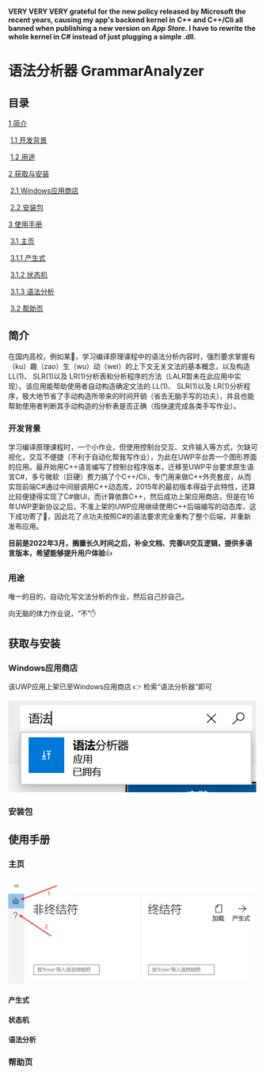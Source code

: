 **VERY VERY VERY grateful for the new policy released by Microsoft the recent years, causing my app's backend kernel in C++ and C++/Cli all banned when publishing a new version on *App Store*. I have to rewrite the whole kernel in C# instead of just plugging a simple .dll.**

# 语法分析器 GrammarAnalyzer

## 目录

[1  简介](#简介)

​	[1.1  开发背景](#开发背景)

​	[1.2  用途](#用途)

[2  获取与安装](#获取与安装)

​	[2.1  Windows应用商店](#Windows应用商店)

​	[2.2  安装包](#安装包)

[3  使用手册](#使用手册)

​	[3.1  主页](#主页)

​		[3.1.1  产生式](#产生式)

​		[3.1.2  状态机](#状态机)

​		[3.1.3  语法分析](#语法分析)

​	[3.2  帮助页](#帮助页)

## 简介

在国内高校，例如某📮，学习编译原理课程中的语法分析内容时，强烈要求掌握有（ku）趣（zao）生（wu）动（wei）的上下文无关文法的基本概念，以及构造 LL(1)、 SLR(1)以及 LR(1)分析表和分析程序的方法（LALR暂未在此应用中实现）。该应用能帮助使用者自动构造确定文法的 LL(1)、 SLR(1)以及 LR(1)分析程序，极大地节省了手动构造所带来的时间开销（省去无脑手写的功夫），并且也能帮助使用者判断其手动构造的分析表是否正确（指快速完成各类手写作业）。

### 开发背景

学习编译原理课程时，一个小作业，但使用控制台交互、文件输入等方式，欠缺可视化，交互不便捷（不利于自动化帮我写作业），为此在UWP平台弄一个图形界面的应用。最开始用C++语言编写了控制台程序版本，迁移至UWP平台要求原生语言C#，多亏微软（巨硬）费力搞了个C++/Cli，专门用来做C++外壳套皮，从而实现前端C#通过中间层调用C++动态库，2015年的最初版本得益于此特性，还算比较便捷得实现了C#做UI，而计算依靠C++，然后成功上架应用商店，但是在16年UWP更新协议之后，不准上架的UWP应用继续使用C++后端编写的动态库，这下成功寄了👋，因此花了点功夫按照C#的语法要求完全重构了整个后端，并重新发布应用。

**目前是2022年3月，搁置长久时间之后，补全文档、完善UI交互逻辑，提供多语言版本，希望能够提升用户体验**👍

### 用途

唯一的目的，自动化写文法分析的作业，然后自己抄自己。

向无脑的体力作业说，“不”✋

## 获取与安装

### Windows应用商店

该UWP应用上架已至Windows应用商店 👉 检索“语法分析器”即可

![](./Pics/search.png)

### 安装包

## 使用手册

### 主页

![](./Pics/home.png)

#### 产生式

#### 状态机

#### 语法分析

### 帮助页
